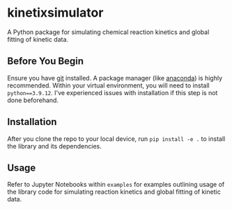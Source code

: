 # kinetixsimulator

A Python package for simulating chemical reaction kinetics and global fitting of kinetic data. 

## Before You Begin

Ensure you have [git](https://git-scm.com/downloads) installed. A package manager (like [anaconda](https://docs.conda.io/projects/conda/en/latest/index.html)) is highly recommended. Within your virtual environment, you will need to install `python==3.9.12`. I've experienced issues with installation if this step is not done beforehand.

## Installation

After you clone the repo to your local device, run `pip install -e .` to install the library and its dependencies.

## Usage

Refer to Jupyter Notebooks within `examples` for examples outlining usage of the library code for simulating reaction kinetics and global fitting of kinetic data.